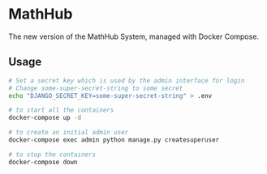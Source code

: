 # MathHub

The new version of the MathHub System, managed with Docker Compose. 

## Usage

```bash
# Set a secret key which is used by the admin interface for login
# Change some-super-secret-string to some secret
echo "DJANGO_SECRET_KEY=some-super-secret-string" > .env

# to start all the containers
docker-compose up -d

# to create an initial admin user
docker-compose exec admin python manage.py createsuperuser

# to stop the containers
docker-compose down
```